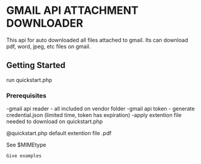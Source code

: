 # GMAIL API ATTACHMENT DOWNLOADER

This api for auto downloaded all files attached to gmail.
Its can download pdf, word, jpeg, etc files on gmail.

## Getting Started

run quickstart.php

### Prerequisites

-gmail api reader - all included on vendor folder
-gmail api token - generate credential.json (limited time, token has expiration)
-apply extention file needed to download on quickstart.php

@quickstart.php default extention file .pdf

See $MIMEtype

```
Give examples
```

